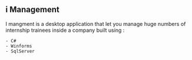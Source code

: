 ## i Management

I mangment is a desktop application that let you manage huge numbers of internship trainees inside a company built using :

    - C#
    - Winforms
    - SqlServer

